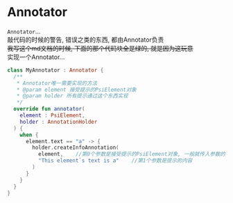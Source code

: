 # Annotator
`Annotator`...  
敲代码的时候的警告, 错误之类的东西, 都由Annotator负责  
<del>我写这个md文档的时候, 下面的那个代码块全是绿的, 就是因为这玩意</del>  
实现一个Annotator...
```kotlin
class MyAnnotator : Annotator {
  /**
   * Annotator唯一需要实现的方法
   * @param element 接受提示的PsiElement对象
   * @param holder 所有提示通过这个东西实现
   */
  override fun annotator(
    element : PsiElement, 
    holder : AnnotationHolder
  ) {
    when {
      element.text == "a" -> {
        holder.createInfoAnnotation(
          element,    //第0个参数是接受提示的PsiElement对象, 一般就传入参数的那个就好了
          "This element`s text is a"    //第1个参数是提示的内容
        )
      }
    }
  }
}
```